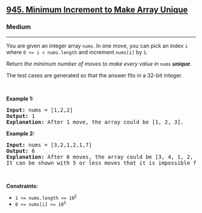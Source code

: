 <h2><a href="https://leetcode.com/problems/minimum-increment-to-make-array-unique/">945. Minimum Increment to Make Array Unique</a></h2><h3>Medium</h3><hr><div><p>You are given an integer array <code>nums</code>. In one move, you can pick an index <code>i</code> where <code>0 &lt;= i &lt; nums.length</code> and increment <code>nums[i]</code> by <code>1</code>.</p>

<p>Return <em>the minimum number of moves to make every value in </em><code>nums</code><em> <strong>unique</strong></em>.</p>

<p>The test cases are generated so that the answer fits in a 32-bit integer.</p>

<p>&nbsp;</p>
<p><strong class="example">Example 1:</strong></p>

<pre style="position: relative;"><strong>Input:</strong> nums = [1,2,2]
<strong>Output:</strong> 1
<strong>Explanation:</strong> After 1 move, the array could be [1, 2, 3].
<div class="open_grepper_editor" title="Edit &amp; Save To Grepper"></div></pre>

<p><strong class="example">Example 2:</strong></p>

<pre style="position: relative;"><strong>Input:</strong> nums = [3,2,1,2,1,7]
<strong>Output:</strong> 6
<strong>Explanation:</strong> After 6 moves, the array could be [3, 4, 1, 2, 5, 7].
It can be shown with 5 or less moves that it is impossible for the array to have all unique values.
<div class="open_grepper_editor" title="Edit &amp; Save To Grepper"></div></pre>

<p>&nbsp;</p>
<p><strong>Constraints:</strong></p>

<ul>
	<li><code>1 &lt;= nums.length &lt;= 10<sup>5</sup></code></li>
	<li><code>0 &lt;= nums[i] &lt;= 10<sup>5</sup></code></li>
</ul>
</div>